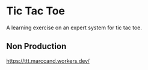 # Tic Tac Toe

A learning exercise on an expert system for tic tac toe.

## Non Production

<https://ttt.marccand.workers.dev/>
